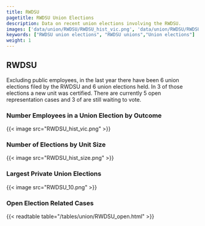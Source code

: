 ```yaml
---
title: RWDSU
pagetitle: RWDSU Union Elections
description: Data on recent union elections involving the RWDSU.
images: ['data/union/RWDSU/RWDSU_hist_vic.png', 'data/union/RWDSU/RWDSU_hist_size.png', 'data/union/RWDSU/RWDSU_10.png']
keywords: ["RWDSU union elections", "RWDSU unions","Union elections"]
weight: 1
---
```

##  RWDSU

Excluding public employees, in the last year there have been 6 union elections filed by the RWDSU and 6 union elections held. In 3 of those elections a new unit was certified. There are currently 5 open representation cases and 3 of are still waiting to vote.

### Number Employees in a Union Election by Outcome
{{< image src="RWDSU_hist_vic.png" >}}

### Number of Elections by Unit Size
{{< image src="RWDSU_hist_size.png" >}}

### Largest Private Union Elections
{{< image src="RWDSU_10.png" >}}

### Open Election Related Cases
{{< readtable table="/tables/union/RWDSU_open.html" >}}

